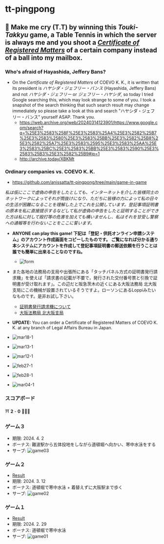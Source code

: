 # tt-pingpong

## :ping_pong: Make me cry (T.T) by winning this *Touki-Takkyu* game, a Table Tennis in which the server is always me and you shoot a [*Certificate of Registered Matters*](https://business-japan.jp/2019/04/28/japan-certificate-of-registered-matters-for-companies/) of a certain company instead of a ball into my mailbox. 

### Who's afraid of Hayashida, Jeffery Bans? 
- On the *Certificate of Registered Matters* of COEVO K. K., it is written that its president is *ハヤシダ・ジェフリー・バンス* (Hayashida, Jeffery Bans) and not *ハヤシダ・ジェフリー* or *ジェフリー・ハヤシダ,* so today I tried Google searching this, which may look strange to some of you.  I took a snapshot of the search thinking that such search result may change immediately so please take a look at this and search "ハヤシダ・ジェフリー・バンス" yourself ASAP.  Thank you.
  - https://web.archive.org/web/20240314123901/https://www.google.com/search?q=%25E3%2583%258F%25E3%2583%25A4%25E3%2582%25B7%25E3%2583%2580%25E3%2583%25BB%25E3%2582%25B8%25E3%2582%25A7%25E3%2583%2595%25E3%2583%25AA%25E3%2583%25BC%25E3%2583%25BB%25E3%2583%2590%25E3%2583%25B3%25E3%2582%25B9#ip=1
  - http://archive.today/XBKMt

### Ordinary companies vs. COEVO K. K. 
- https://github.com/anissatta/tt-pingpong/tree/main/game-in-game

*私は仮にここで虚偽の申告をしたとしても、インターネットを介した皆様同士のネットワークによってそれが筒抜けになり、ただちに皆様の力によって私の日々の生活が困難になることを理解した上でこれを公開しています。登記事項証明書の原本を私に直接提示するなどして私が虚偽の申告をしたと証明することができた方は私に対して殴打等の危害を加えても構いませんし、私はそれを甘受し警察への通報等を行わないことをここに誓います。* 

- **ANYONE can play this game! 下記は「登記・供託オンライン申請システム」のアカウント作成画面をコピーしたものです。 ご覧になれば分かる通り本システムにアカウントを作成して登記事項証明書の郵送依頼を行うことは誰でも簡単に出来ることなのですね。**
  - ![form](form.jpg)
- また各地の法務局の支局や出張所にある「タッチパネル方式の証明書発行請求機」を使えば「請求書の記載が不要で，発行された交付番号票と引換で証明書が受け取れます」。この辺だと阪急茨木の近くにある大阪法務局 北大阪支局にこの機械が設置されているそうですよ。ローソンにあるLoppiみたいなものです。是非お試し下さい。
  - [証明書発行請求機について](https://houmukyoku.moj.go.jp/osaka/static/seikyuuki.pdf)
  - [大阪法務局 北大阪支局](https://houmukyoku.moj.go.jp/osaka/table/shikyokutou/all/kitaosaka.html)

- **UPDATE:** You can order a Certificate of Registered Matters of COEVO K. K. at any branch of Legal Affairs Bureau in Japan.  
- ![mar18-1](mar18-1.jpg)
- ![mar13-1](mar13-1.jpg)
- ![mar12-1](mar12-1.jpg)
- ![feb27-1](feb27-1.jpg)
- ![feb28-1](feb28-1.jpg)
- ![mar04-1](mar04-1.jpg)

### スコアボード

:shinto_shrine: **2** - **0** :people_holding_hands: 

### ゲーム３
- 期限: 2024. 4. 2
- ボーナス: 難波駅から五体投地をしながら道頓堀へ向かい、寒中水泳をする
- サーブ: ![game03](game03/my.png)

### ゲーム２
- [Result](https://github.com/anissatta/tt-pingpong/tree/main/game02)
- 期限: 2024. 3. 12
- ボーナス: 道頓堀で寒中水泳 + 着替えずに大阪駅まで歩く
- サーブ: ![game02](game02/my.png)

### ゲーム１
- [Result](https://github.com/anissatta/tt-pingpong/tree/main/game01)
- 期限: 2024. 2. 29
- ボーナス: 道頓堀で寒中水泳
- サーブ: ![game01](game01/my.png)

